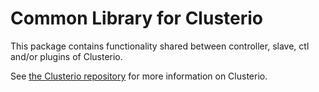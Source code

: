 # Common Library for Clusterio

This package contains functionality shared between controller, slave, ctl and/or plugins of Clusterio.

See [the Clusterio repository](https://github.com/clusterio/clusterio) for more information on Clusterio.
